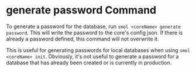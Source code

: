 # generate password Command

To generate a password for the database, run `smol <coreName> generate password`. This will write the password to the core's config json. If there is already a password defined, this command will not overwrite it.

This is useful for generating passwords for local databases when using `smol <coreName> init`. Obviously, it's not useful to generate a password for a database that has already been created or is currently in production.
